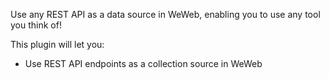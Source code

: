 Use any REST API as a data source in WeWeb, enabling you to use any tool you think of!

This plugin will let you:

- Use REST API endpoints as a collection source in WeWeb
